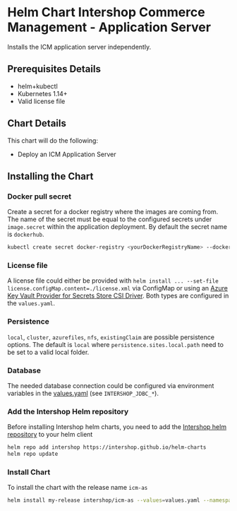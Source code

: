 # Helm Chart Intershop Commerce Management - Application Server

Installs the ICM application server independently.

## Prerequisites Details

* helm+kubectl
* Kubernetes 1.14+
* Valid license file

## Chart Details

This chart will do the following:

* Deploy an ICM Application Server

## Installing the Chart

### Docker pull secret

Create a secret for a docker registry where the images are coming from. The name of the secret must be equal to the configured secrets under `image.secret` within the application deployment. By default the secret name is `dockerhub`.

```bash
kubectl create secret docker-registry <yourDockerRegistryName> --docker-server=<yourDockerRegistryServer> --docker-username=<yourUsername> --docker-password=<yourPassword> --docker-email=<yourEmail>
```

### License file

A license file could either be provided with `helm install ... --set-file license.configMap.content=./license.xml` via ConfigMap or using an [Azure Key Vault Provider for Secrets Store CSI Driver](https://docs.microsoft.com/de-de/azure/aks/csi-secrets-store-driver). Both types are configured in the `values.yaml`.

### Persistence

`local`, `cluster`, `azurefiles`, `nfs`, `existingClaim` are possible persistence options.
The default is `local` where `persistence.sites.local.path` need to be set to a valid local folder.

### Database

The needed database connection could be configured via environment variables in the [values.yaml](values.yaml) (see `INTERSHOP_JDBC_*`).

### Add the Intershop Helm repository

Before installing Intershop helm charts, you need to add the [Intershop helm repository](https://intershop.github.io/helm-charts) to your helm client

```bash
helm repo add intershop https://intershop.github.io/helm-charts
helm repo update
```

### Install Chart

To install the chart with the release name `icm-as`

```bash
helm install my-release intershop/icm-as --values=values.yaml --namespace icm-as
```
